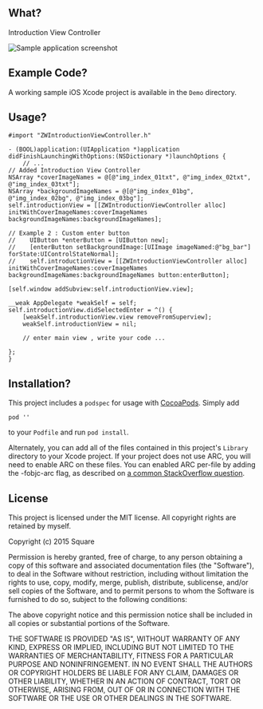 What?
-----
Introduction View Controller

![Sample application screenshot](https://github.com/squarezw/ZWIntroductionViewController/master/screenshot.png "Screenshot of sample application on iPhone")

Example Code?
-------------

A working sample iOS Xcode project is available in the `Demo` directory.

Usage?
----

    #import "ZWIntroductionViewController.h"
    
    - (BOOL)application:(UIApplication *)application didFinishLaunchingWithOptions:(NSDictionary *)launchOptions {
        // ... 
    // Added Introduction View Controller
    NSArray *coverImageNames = @[@"img_index_01txt", @"img_index_02txt", @"img_index_03txt"];
    NSArray *backgroundImageNames = @[@"img_index_01bg", @"img_index_02bg", @"img_index_03bg"];
    self.introductionView = [[ZWIntroductionViewController alloc] initWithCoverImageNames:coverImageNames backgroundImageNames:backgroundImageNames];
    
    // Example 2 : Custom enter button
    //    UIButton *enterButton = [UIButton new];
    //    [enterButton setBackgroundImage:[UIImage imageNamed:@"bg_bar"] forState:UIControlStateNormal];
    //    self.introductionView = [[ZWIntroductionViewController alloc] initWithCoverImageNames:coverImageNames backgroundImageNames:backgroundImageNames button:enterButton];
    
    [self.window addSubview:self.introductionView.view];
    
    __weak AppDelegate *weakSelf = self;
    self.introductionView.didSelectedEnter = ^() {
        [weakSelf.introductionView.view removeFromSuperview];
        weakSelf.introductionView = nil;

        // enter main view , write your code ...
        
    };
    }



Installation?
-------------

This project includes a `podspec` for usage with [CocoaPods](http://http://cocoapods.org/). Simply add

    pod ''

to your `Podfile` and run `pod install`.

Alternately, you can add all of the files contained in this project's `Library` directory to your Xcode project. If your project does not use ARC, you will need to enable ARC on these files. You can enabled ARC per-file by adding the -fobjc-arc flag, as described on [a common StackOverflow question](http://stackoverflow.com/questions/6646052/how-can-i-disable-arc-for-a-single-file-in-a-project).

License
-------

This project is licensed under the MIT license. All copyright rights are retained by myself.

Copyright (c) 2015 Square

Permission is hereby granted, free of charge, to any person obtaining a copy
of this software and associated documentation files (the "Software"), to deal
in the Software without restriction, including without limitation the rights
to use, copy, modify, merge, publish, distribute, sublicense, and/or sell
copies of the Software, and to permit persons to whom the Software is
furnished to do so, subject to the following conditions:

The above copyright notice and this permission notice shall be included in
all copies or substantial portions of the Software.

THE SOFTWARE IS PROVIDED "AS IS", WITHOUT WARRANTY OF ANY KIND, EXPRESS OR
IMPLIED, INCLUDING BUT NOT LIMITED TO THE WARRANTIES OF MERCHANTABILITY,
FITNESS FOR A PARTICULAR PURPOSE AND NONINFRINGEMENT. IN NO EVENT SHALL THE
AUTHORS OR COPYRIGHT HOLDERS BE LIABLE FOR ANY CLAIM, DAMAGES OR OTHER
LIABILITY, WHETHER IN AN ACTION OF CONTRACT, TORT OR OTHERWISE, ARISING FROM,
OUT OF OR IN CONNECTION WITH THE SOFTWARE OR THE USE OR OTHER DEALINGS IN
THE SOFTWARE.
